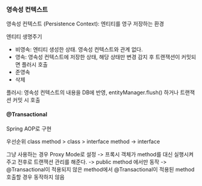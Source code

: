 
### 영속성 컨텍스트

영속성 컨텍스트 (Persistence Context): 엔티티를 영구 저장하는 환경

엔티티 생명주기
* 비영속: 엔티티 생성한 상태. 영속성 컨텍스트와 관계 없다.
* 영속: 영속성 컨텍스트에 저장한 상태, 해당 상태만 변경 감지 후 트랜잭션이 커밋되면 플러시 호출
* 준영속
* 삭제


플러시: 영속성 컨텍스트의 내용을 DB에 반영, entityManager.flush() 하거나 트랜잭션 커밋 시 호출

#### @Transactional 

Spring AOP로 구현

우선순위 class method > class > interface method -> interface

그냥 사용하는 경우 Proxy Mode로 설정 
-> 프록시 객체가 method를 대신 실행시켜주고 전후로 트랜잭션 관리를 해준다.
-> public method 에서만 동작
-> @Transactional이 적용되지 않은 method에서 @Transactional이 적용된 method 호출할 경우 동작하지 않음 